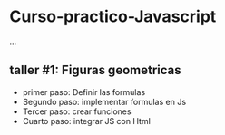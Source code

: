 # Curso-practico-Javascript

...


## taller #1: Figuras geometricas

- primer paso: Definir las formulas
- Segundo paso: implementar formulas en Js 
- Tercer paso: crear funciones
- Cuarto paso: integrar JS con Html
